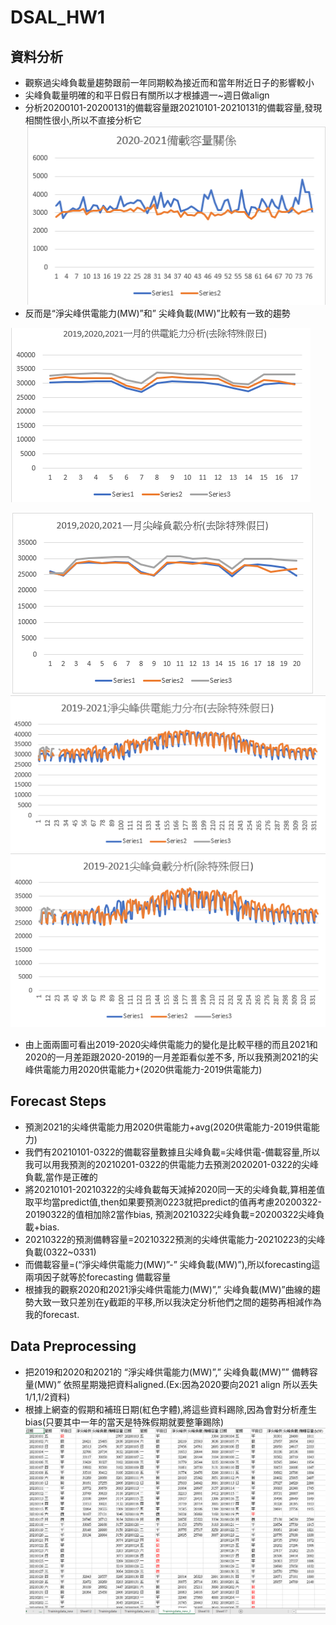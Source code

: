 # DSAL_HW1
## 資料分析
-   觀察過尖峰負載量趨勢跟前一年同期較為接近而和當年附近日子的影響較小
- 	尖峰負載量明確的和平日假日有關所以才根據週一~週日做align
- 	分析20200101-20200131的備載容量跟20210101-20210131的備載容量,發現相關性很小,所以不直接分析它
![image](https://github.com/DC07OCT/DSAL_HW1/blob/main/Tables/1.png)
- 	反而是“淨尖峰供電能力(MW)”和” 尖峰負載(MW)”比較有一致的趨勢

![image](https://github.com/DC07OCT/DSAL_HW1/blob/main/Tables/2.png)

![image](https://github.com/DC07OCT/DSAL_HW1/blob/main/Tables/3.png)
![image](https://github.com/DC07OCT/DSAL_HW1/blob/main/Tables/4.png)
![image](https://github.com/DC07OCT/DSAL_HW1/blob/main/Tables/5.png)
- 	由上面兩圖可看出2019-2020尖峰供電能力的變化是比較平穩的而且2021和2020的一月差距跟2020-2019的一月差距看似差不多,
所以我預測2021的尖峰供電能力用2020供電能力+(2020供電能力-2019供電能力)
## Forecast Steps
- 	預測2021的尖峰供電能力用2020供電能力+avg(2020供電能力-2019供電能力)
- 	我們有20210101-0322的備載容量數據且尖峰負載=尖峰供電-備載容量,所以我可以用我預測的20210201-0322的供電能力去預測2020201-0322的尖峰負載,當作是正確的
- 	將20210101-20210322的尖峰負載每天減掉2020同一天的尖峰負載,算相差值取平均當predict值,then如果要預測0223就把predict的值再考慮20200322-20190322的值相加除2當作bias,
    預測20210322尖峰負載=20200322尖峰負載+bias.
- 	20210322的預測備轉容量=20210322預測的尖峰供電能力-20210223的尖峰負載(0322~0331)
- 	而備載容量=(“淨尖峰供電能力(MW)”-” 尖峰負載(MW)”),所以forecasting這兩項因子就等於forecasting 備載容量
- 	根據我的觀察2020和2021淨尖峰供電能力(MW)”,” 尖峰負載(MW)”曲線的趨勢大致一致只差別在y截距的平移,所以我決定分析他們之間的趨勢再相減作為我的forecast.
## Data Preprocessing
- 	把2019和2020和2021的 “淨尖峰供電能力(MW)”,” 尖峰負載(MW)”” 備轉容量(MW)” 依照星期幾把資料aligned.(Ex:因為2020要向2021 align 所以丟失1/1,1/2資料)
-   根據上網查的假期和補班日期(紅色字體),將這些資料踢除,因為會對分析產生bias(只要其中一年的當天是特殊假期就要整筆踢除)
![image](https://github.com/DC07OCT/DSAL_HW1/blob/main/Tables/6.png)
